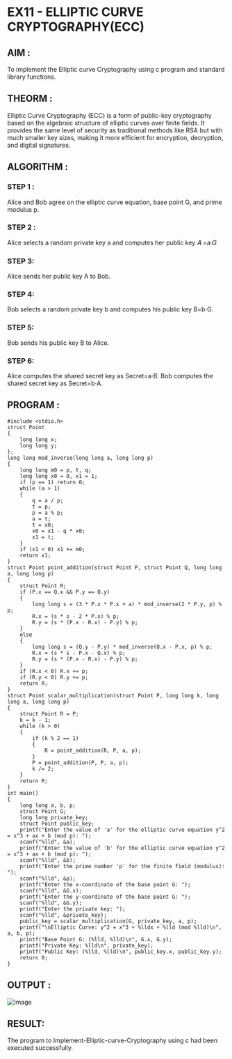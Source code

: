 # EX11 - ELLIPTIC CURVE CRYPTOGRAPHY(ECC)
## AIM :
To implement the Elliptic curve Cryptography using c program and standard library functions.
## THEORM :
Elliptic Curve Cryptography (ECC) is a form of public-key cryptography based on the algebraic structure of elliptic curves over finite fields. It provides the same level of security as traditional methods like RSA but with much smaller key sizes, making it more efficient for encryption, decryption, and digital signatures.
## ALGORITHM :
### STEP 1 :
Alice and Bob agree on the elliptic curve equation, base point G, and prime modulus p.
### STEP 2 :
Alice selects a random private key a and computes her public key 𝐴 =𝑎⋅𝐺
### STEP 3:
Alice sends her public key A to Bob.
### STEP 4:
Bob selects a random private key b and computes his public key B=b⋅G.
### STEP 5:
Bob sends his public key B to Alice.
### STEP 6:
Alice computes the shared secret key as Secret=a⋅B.
Bob computes the shared secret key as Secret=b⋅A.
## PROGRAM :
```
#include <stdio.h>
struct Point 
{
    long long x;
    long long y;
};
long long mod_inverse(long long a, long long p) 
{
    long long m0 = p, t, q;
    long long x0 = 0, x1 = 1;
    if (p == 1) return 0;
    while (a > 1) 
    {
        q = a / p;
        t = p;
        p = a % p;
        a = t;
        t = x0;
        x0 = x1 - q * x0;
        x1 = t;
    }
    if (x1 < 0) x1 += m0;
    return x1;
}
struct Point point_addition(struct Point P, struct Point Q, long long a, long long p)
{
    struct Point R;
    if (P.x == Q.x && P.y == Q.y) 
    {
        long long s = (3 * P.x * P.x + a) * mod_inverse(2 * P.y, p) % p;
        R.x = (s * s - 2 * P.x) % p;
        R.y = (s * (P.x - R.x) - P.y) % p;
    } 
    else 
    {
        long long s = (Q.y - P.y) * mod_inverse(Q.x - P.x, p) % p;
        R.x = (s * s - P.x - Q.x) % p;
        R.y = (s * (P.x - R.x) - P.y) % p;
    }
    if (R.x < 0) R.x += p;
    if (R.y < 0) R.y += p;
    return R;
}
struct Point scalar_multiplication(struct Point P, long long k, long long a, long long p) 
{
    struct Point R = P;
    k = k - 1; 
    while (k > 0)
    {
        if (k % 2 == 1) 
        {
            R = point_addition(R, P, a, p);
        }
        P = point_addition(P, P, a, p);
        k /= 2;
    }
    return R;
}
int main() 
{
    long long a, b, p;  
    struct Point G;     
    long long private_key;
    struct Point public_key;
    printf("Enter the value of 'a' for the elliptic curve equation y^2 = x^3 + ax + b (mod p): ");
    scanf("%lld", &a);
    printf("Enter the value of 'b' for the elliptic curve equation y^2 = x^3 + ax + b (mod p): ");
    scanf("%lld", &b);
    printf("Enter the prime number 'p' for the finite field (modulus): ");
    scanf("%lld", &p);
    printf("Enter the x-coordinate of the base point G: ");
    scanf("%lld", &G.x);
    printf("Enter the y-coordinate of the base point G: ");
    scanf("%lld", &G.y);
    printf("Enter the private key: ");
    scanf("%lld", &private_key);
    public_key = scalar_multiplication(G, private_key, a, p);
    printf("\nElliptic Curve: y^2 = x^3 + %lldx + %lld (mod %lld)\n", a, b, p);
    printf("Base Point G: (%lld, %lld)\n", G.x, G.y);
    printf("Private Key: %lld\n", private_key);
    printf("Public Key: (%lld, %lld)\n", public_key.x, public_key.y);
    return 0;
}

```
## OUTPUT :
![image](https://github.com/user-attachments/assets/37325fbd-6a36-4425-ad88-6963798d4d14)


## RESULT:
The program to Implement-Elliptic-curve-Cryptography using c had been executed successfully. 
